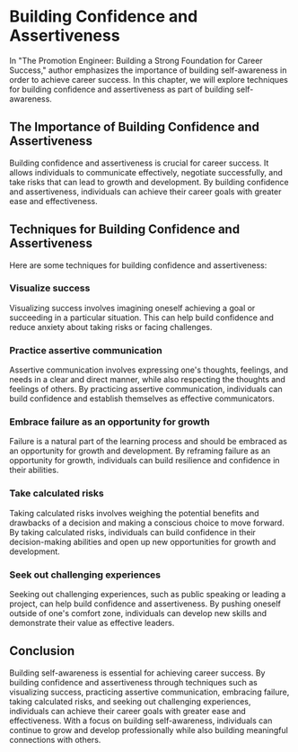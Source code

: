 Building Confidence and Assertiveness
=========================================================================

In "The Promotion Engineer: Building a Strong Foundation for Career Success," author emphasizes the importance of building self-awareness in order to achieve career success. In this chapter, we will explore techniques for building confidence and assertiveness as part of building self-awareness.

The Importance of Building Confidence and Assertiveness
-------------------------------------------------------

Building confidence and assertiveness is crucial for career success. It allows individuals to communicate effectively, negotiate successfully, and take risks that can lead to growth and development. By building confidence and assertiveness, individuals can achieve their career goals with greater ease and effectiveness.

Techniques for Building Confidence and Assertiveness
----------------------------------------------------

Here are some techniques for building confidence and assertiveness:

### Visualize success

Visualizing success involves imagining oneself achieving a goal or succeeding in a particular situation. This can help build confidence and reduce anxiety about taking risks or facing challenges.

### Practice assertive communication

Assertive communication involves expressing one's thoughts, feelings, and needs in a clear and direct manner, while also respecting the thoughts and feelings of others. By practicing assertive communication, individuals can build confidence and establish themselves as effective communicators.

### Embrace failure as an opportunity for growth

Failure is a natural part of the learning process and should be embraced as an opportunity for growth and development. By reframing failure as an opportunity for growth, individuals can build resilience and confidence in their abilities.

### Take calculated risks

Taking calculated risks involves weighing the potential benefits and drawbacks of a decision and making a conscious choice to move forward. By taking calculated risks, individuals can build confidence in their decision-making abilities and open up new opportunities for growth and development.

### Seek out challenging experiences

Seeking out challenging experiences, such as public speaking or leading a project, can help build confidence and assertiveness. By pushing oneself outside of one's comfort zone, individuals can develop new skills and demonstrate their value as effective leaders.

Conclusion
----------

Building self-awareness is essential for achieving career success. By building confidence and assertiveness through techniques such as visualizing success, practicing assertive communication, embracing failure, taking calculated risks, and seeking out challenging experiences, individuals can achieve their career goals with greater ease and effectiveness. With a focus on building self-awareness, individuals can continue to grow and develop professionally while also building meaningful connections with others.


